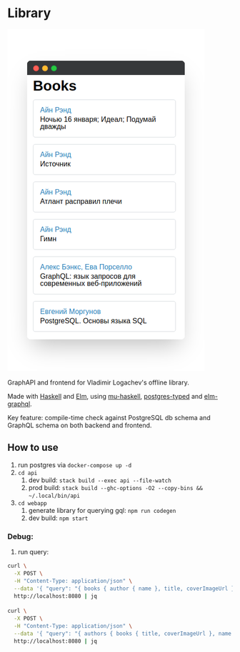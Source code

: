 # Library

![app-preview]

GraphAPI and frontend for Vladimir Logachev's offline library.

Made with [Haskell] and [Elm], using [mu-haskell], [postgres-typed] and [elm-graphql].

Key feature: compile-time check against PostgreSQL db schema and GraphQL schema on both backend and frontend.

## How to use

1. run postgres via `docker-compose up -d`
1. `cd api`
   1. dev build: `stack build --exec api --file-watch`
   1. prod build: `stack build --ghc-options -O2 --copy-bins && ~/.local/bin/api`
1. `cd webapp`
   1. generate library for querying gql: `npm run codegen`
   1. dev build: `npm start`

### Debug:

1. run query:

```sh
curl \
  -X POST \
  -H "Content-Type: application/json" \
  --data '{ "query": "{ books { author { name }, title, coverImageUrl } }" }' \
  http://localhost:8080 | jq

curl \
  -X POST \
  -H "Content-Type: application/json" \
  --data '{ "query": "{ authors { books { title, coverImageUrl }, name } }" }' \
  http://localhost:8080 | jq

```

[app-preview]: docs/app-preview.png
[haskell]: https://www.haskell.org
[elm]: https://elm-lang.org
[mu-haskell]: https://github.com/higherkindness/mu-haskell
[postgres-typed]: https://github.com/dylex/postgresql-typed
[elm-graphql]: https://github.com/dillonkearns/elm-graphql
